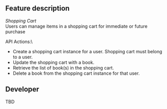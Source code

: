 ## Feature description
*Shopping Cart*\
Users can manage items in a shopping cart for immediate or future purchase

API Actions:\
- Create a shopping cart instance for a user. Shopping cart must belong to a user.
- Update the shopping cart with a book.
- Retrieve the list of book(s) in the shopping cart.
- Delete a book from the shopping cart instance for that user.

## Developer
TBD
